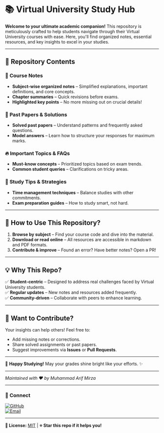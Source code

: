 # 📚 Virtual University Study Hub  

**Welcome to your ultimate academic companion!** This repository is meticulously crafted to help students navigate through their Virtual University courses with ease. Here, you'll find organized notes, essential resources, and key insights to excel in your studies.  

---  

## 🌟 **Repository Contents**  

### 📂 **Course Notes**  
- **Subject-wise organized notes** – Simplified explanations, important definitions, and core concepts.  
- **Chapter summaries** – Quick revisions before exams.  
- **Highlighted key points** – No more missing out on crucial details!  

### 📝 **Past Papers & Solutions**  
- **Solved past papers** – Understand patterns and frequently asked questions.  
- **Model answers** – Learn how to structure your responses for maximum marks.  

### 🔥 **Important Topics & FAQs**  
- **Must-know concepts** – Prioritized topics based on exam trends.  
- **Common student queries** – Clarifications on tricky areas.  

### 🎯 **Study Tips & Strategies**  
- **Time management techniques** – Balance studies with other commitments.  
- **Exam preparation guides** – How to study smart, not hard.  

---  

## 🚀 **How to Use This Repository?**  
1. **Browse by subject** – Find your course code and dive into the material.  
2. **Download or read online** – All resources are accessible in markdown and PDF formats.  
3. **Contribute & improve** – Found an error? Have better notes? Open a PR!  

---  

## 💡 **Why This Repo?**  
✅ **Student-centric** – Designed to address real challenges faced by Virtual University students.  
✅ **Regular updates** – New notes and resources added frequently.  
✅ **Community-driven** – Collaborate with peers to enhance learning.  

---  

## 🤝 **Want to Contribute?**  
Your insights can help others! Feel free to:  
- Add missing notes or corrections.  
- Share solved assignments or past papers.  
- Suggest improvements via **Issues** or **Pull Requests**.  

---  

📢 **Happy Studying!** May your grades shine bright like your efforts. ✨  

---  

*Maintained with ❤️ by Muhammad Arif Mirza*  

---  

### 🔗 **Connect**  
[![GitHub](https://img.shields.io/badge/GitHub-Follow-blue)](https://github.com/arif-mirza/Virtual-University)  
[![Email](https://img.shields.io/badge/Email-Contact%20Me-red)](mailto:arifmirza3332@gmail.com)  

---  

**📜 License:** [MIT](LICENSE) | **⭐ Star this repo if it helps you!**  
